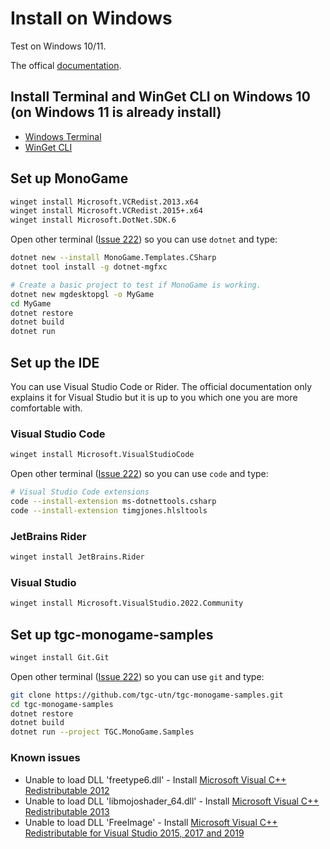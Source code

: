 # Install on Windows

Test on Windows 10/11.

The offical [documentation](https://docs.monogame.net/articles/getting_started/1_setting_up_your_development_environment_windows.html).

## Install Terminal and WinGet CLI on Windows 10 (on Windows 11 is already install)

* [Windows Terminal](https://aka.ms/terminal)
* [WinGet CLI](https://aka.ms/winget-cli)

## Set up MonoGame

```bash
winget install Microsoft.VCRedist.2013.x64
winget install Microsoft.VCRedist.2015+.x64
winget install Microsoft.DotNet.SDK.6
```

Open other terminal ([Issue 222](https://github.com/microsoft/winget-cli/issues/222)) so you can use `dotnet` and type:

```bash
dotnet new --install MonoGame.Templates.CSharp
dotnet tool install -g dotnet-mgfxc

# Create a basic project to test if MonoGame is working.
dotnet new mgdesktopgl -o MyGame
cd MyGame
dotnet restore
dotnet build
dotnet run
```

## Set up the IDE

You can use Visual Studio Code or Rider. The official documentation only explains it for Visual Studio but it is up to you which one you are more comfortable with.

### Visual Studio Code

```bash
winget install Microsoft.VisualStudioCode
```

Open other terminal ([Issue 222](https://github.com/microsoft/winget-cli/issues/222)) so you can use `code` and type:

```bash
# Visual Studio Code extensions
code --install-extension ms-dotnettools.csharp
code --install-extension timgjones.hlsltools
```

### JetBrains Rider

```bash
winget install JetBrains.Rider
```

### Visual Studio

```bash
winget install Microsoft.VisualStudio.2022.Community
```

## Set up tgc-monogame-samples

```bash
winget install Git.Git
```

Open other terminal ([Issue 222](https://github.com/microsoft/winget-cli/issues/222)) so you can use `git` and type:

```bash
git clone https://github.com/tgc-utn/tgc-monogame-samples.git
cd tgc-monogame-samples
dotnet restore
dotnet build
dotnet run --project TGC.MonoGame.Samples
```

### Known issues

* Unable to load DLL 'freetype6.dll' - Install [Microsoft Visual C++ Redistributable 2012](https://www.microsoft.com/en-us/download/details.aspx?id=30679)
* Unable to load DLL 'libmojoshader_64.dll' - Install [Microsoft Visual C++ Redistributable 2013](https://aka.ms/highdpimfc2013x64enu)
* Unable to load DLL 'FreeImage' - Install [Microsoft Visual C++ Redistributable for Visual Studio 2015, 2017 and 2019](https://aka.ms/vs/16/release/vc_redist.x64.exe)
